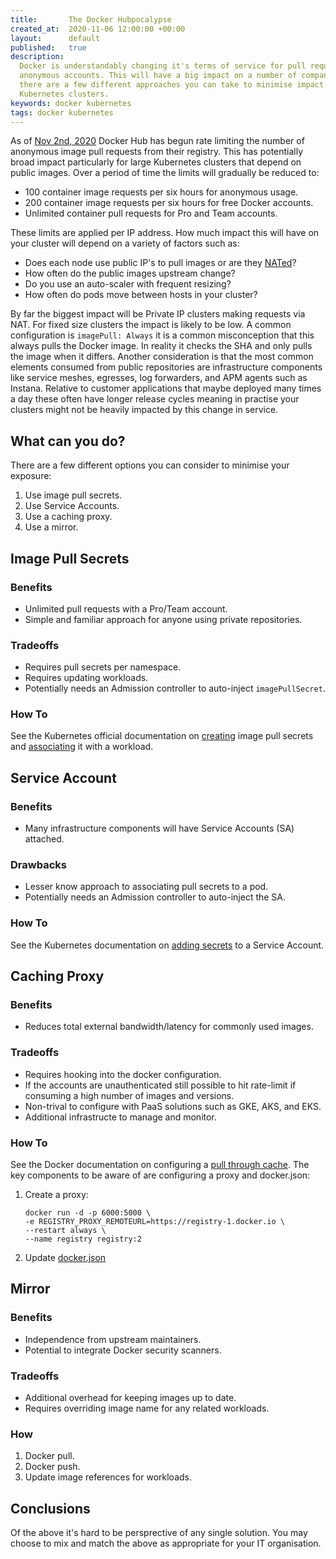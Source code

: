 ```yaml
---
title:       The Docker Hubpocalypse
created_at:  2020-11-06 12:00:00 +00:00
layout:      default
published:   true
description:
  Docker is understandably changing it's terms of service for pull requests by
  anonymous accounts. This will have a big impact on a number of companies but
  there are a few different approaches you can take to minimise impact on your
  Kubernetes clusters.
keywords: docker kubernetes
tags: docker kubernetes
---
```


As of [Nov 2nd, 2020](https://www.docker.com/increase-rate-limits?utm_source=docker&utm_medium=web%20referral&utm_campaign=pull%20limits%20hub%20home%20page&utm_budget=) Docker Hub has begun
 rate limiting the number of anonymous image pull requests from their registry.
 This has potentially broad impact particularly for large Kubernetes clusters
that depend on public images. Over a period of time the limits will gradually be
 reduced to:

* 100 container image requests per six hours for anonymous usage.
* 200 container image requests per six hours for free Docker accounts.
* Unlimited container pull requests for Pro and Team accounts.

These limits are applied per IP address. How much impact this will have on your
 cluster will depend on a variety of factors such as:

* Does each node use public IP's to pull images or are they [NATed](https://en.wikipedia.org/wiki/Network_address_translation)?
* How often do the public images upstream change?
* Do you use an auto-scaler with frequent resizing?
* How often do pods move between hosts in your cluster?

By far the biggest impact will be Private IP clusters making requests via NAT. For
fixed size clusters the impact is likely to be low. A common configuration is
 `imagePull: Always` it is a common misconception that this always pulls the Docker
image. In reality it checks the SHA and only pulls the image when it differs.
Another consideration is that the most common elements consumed from public
repositories are infrastructure components like service meshes, egresses, log 
forwarders, and APM agents such as Instana. Relative to customer applications that
maybe deployed many times a day these often have longer release cycles meaning in
practise your clusters might not be heavily impacted by this change in service.

## What can you do?

There are a few different options you can consider to minimise your exposure:

1. Use image pull secrets.
1. Use Service Accounts.
1. Use a caching proxy.
1. Use a mirror.

## Image Pull Secrets

### Benefits

* Unlimited pull requests with a Pro/Team account.
* Simple and familiar approach for anyone using private repositories.

### Tradeoffs

* Requires pull secrets per namespace.
* Requires updating workloads.
* Potentially needs an Admission controller to auto-inject `imagePullSecret`.

### How To

See the Kubernetes official documentation on [creating](https://kubernetes.io/docs/tasks/configure-pod-container/pull-image-private-registry/#create-a-secret-by-providing-credentials-on-the-command-line)
 image pull secrets and [associating](https://kubernetes.io/docs/tasks/configure-pod-container/pull-image-private-registry/#create-a-pod-that-uses-your-secret)
 it with a workload.

## Service Account

### Benefits

* Many infrastructure components will have Service Accounts (SA) attached.

### Drawbacks

* Lesser know approach to associating pull secrets to a pod.
* Potentially needs an Admission controller to auto-inject the SA.

### How To

See the Kubernetes documentation on [adding secrets](https://kubernetes.io/docs/tasks/configure-pod-container/configure-service-account/#add-imagepullsecrets-to-a-service-account)
to a Service Account.

## Caching Proxy

### Benefits

* Reduces total external bandwidth/latency for commonly used images.

### Tradeoffs

* Requires hooking into the docker configuration.
* If the accounts are unauthenticated still possible to hit rate-limit if consuming
 a high number of images and versions.
* Non-trival to configure with PaaS solutions such as GKE, AKS, and EKS.
* Additional infrastructe to manage and monitor.

### How To

See the Docker documentation on configuring a [pull through cache](https://docs.docker.com/registry/recipes/mirror/).
The key components to be aware of are configuring a proxy and docker.json:

1. Create a proxy: 
    ```
    docker run -d -p 6000:5000 \
    -e REGISTRY_PROXY_REMOTEURL=https://registry-1.docker.io \
    --restart always \
    --name registry registry:2
    ```
1. Update [docker.json](https://github.com/nfisher/k8smulti/blob/master/provision.sh#L47-L48)

## Mirror

### Benefits

* Independence from upstream maintainers.
* Potential to integrate Docker security scanners.

### Tradeoffs

* Additional overhead for keeping images up to date.
* Requires overriding image name for any related workloads.

### How

1. Docker pull.
1. Docker push.
1. Update image references for workloads.


## Conclusions

Of the above it's hard to be persprective of any single solution. You may choose
to mix and match the above as appropriate for your IT organisation.